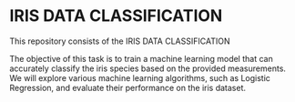# IRIS DATA CLASSIFICATION
This repository consists of the IRIS DATA CLASSIFICATION 

The objective of this task is to train a machine learning model that can accurately classify the iris species based on the provided measurements. We will explore various machine learning algorithms, such as Logistic Regression, and evaluate their performance on the iris dataset.
